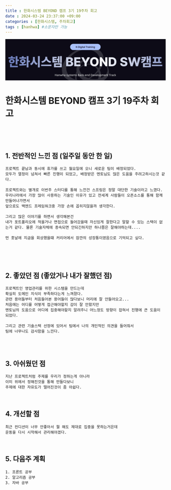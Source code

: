 ```yaml
---
title : 한화시스템 BEYOND 캠프 3기 19주차 회고
date : 2024-03-24 23:37:00 +09:00
categories : [한화시스템, 주차회고]
tags : [hanhwa] #소문자만 가능
---
```


![hanhwa-screenshot](/assets/img/post20231118/hanhwa_logo.png)

# 한화시스템 BEYOND 캠프 3기 19주차 회고 



<br><br><br>



## 1. 전반적인 느낀 점 (일주일 동안 한 일)
    프로젝트 끝남과 동시에 휴가를 쓰고 월요일에 오니 새로운 팀이 배정되었다.
    모두가 열정이 넘쳐서 빠른 진행이 되었고, 배정받은 멘토님도 많은 도움을 주려고하시는것 같다.

    프로젝트와는 별개로 이번주 스터디를 통해 느낀건 스프링은 정말 대단한 기술이라고 느꼈다.
    우리나라에서 가장 많이 사용하는 기술인 이유가 있고 전세계 사람들이 오픈소스를 통해 함께 만들어나가면서 
    앞으로도 백엔드 프레임워크중 가장 손에 꼽히지않을까 생각한다.

    그리고 많은 이야기를 하면서 생각해본건 
    내가 포트폴리오에 적을거나 면접으로 들어갔을때 자신있게 잘한다고 말할 수 있는 스택이 없는거 같다. 물론 기술자체에 종속되면 안되긴하지만 하나쯤은 잘해야하는데....
    
    먼 훗날에 지금을 회상했을떄 커리어에서 잠깐의 성장통이였음으로 기억되고 싶다.

<br><br><br>

## 2. 좋았던 점 (좋았거나 내가 잘했던 점)
    
    프로젝트인 영업관리를 위한 시스템을 만드는데 
    확실히 도메인 지식이 부족하다는게 느껴졌다.
    관련 용어들부터 처음들어본 용어들이 많다보니 머리에 잘 안들어오고...
    처음에는 어디를 어떻게 접근해야할지 감이 잘 안왔지만
    멘토님의 도움으로 어디에 집중해야할지 알려주니 어느정도 방향이 잡혀서 진행에 큰 도움이 되었다.

    그리고 관련 기술스택 선정에 있어서 팀에서 나의 개인적인 의견을 들어줘서
    팀에 너무나도 감사함을 느낀다. 
    
<br><br>


## 3. 아쉬웠던 점
    지난 프로젝트처럼 주제를 우리가 정하는게 아니라
    이미 위에서 정해진것을 통해 만들다보니
    주제에 대한 자유도가 떨어진것이 좀 아쉽다.
    
    

<br>

## 4. 개선할 점
    최근 컨디션이 너무 안좋아서 뭘 해도 제대로 집중을 못하는거은데
    운동을 다시 시작해서 관리해야겠다.

<br>

## 5. 다음주 계획
    1. 프론트 공부
    2. 알고리즘 공부
    3. 자바 공부

<br>



